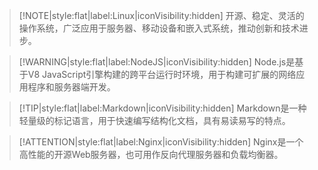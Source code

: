 > [!NOTE|style:flat|label:Linux|iconVisibility:hidden]
> 开源、稳定、灵活的操作系统，广泛应用于服务器、移动设备和嵌入式系统，推动创新和技术进步。

> [!WARNING|style:flat|label:NodeJS|iconVisibility:hidden]
> Node.js是基于V8 JavaScript引擎构建的跨平台运行时环境，用于构建可扩展的网络应用程序和服务器端开发。

> [!TIP|style:flat|label:Markdown|iconVisibility:hidden]
> Markdown是一种轻量级的标记语言，用于快速编写结构化文档，具有易读易写的特点。

> [!ATTENTION|style:flat|label:Nginx|iconVisibility:hidden]
> Nginx是一个高性能的开源Web服务器，也可用作反向代理服务器和负载均衡器。